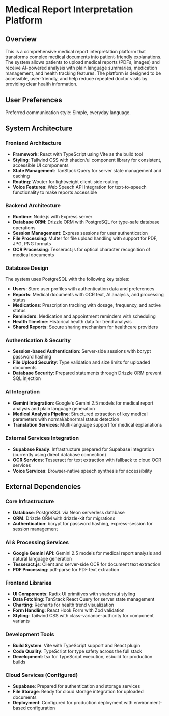 # Medical Report Interpretation Platform

## Overview

This is a comprehensive medical report interpretation platform that transforms complex medical documents into patient-friendly explanations. The system allows patients to upload medical reports (PDFs, images) and receive AI-powered analysis with plain language summaries, medication management, and health tracking features. The platform is designed to be accessible, user-friendly, and help reduce repeated doctor visits by providing clear health information.

## User Preferences

Preferred communication style: Simple, everyday language.

## System Architecture

### Frontend Architecture
- **Framework**: React with TypeScript using Vite as the build tool
- **Styling**: Tailwind CSS with shadcn/ui component library for consistent, accessible UI components
- **State Management**: TanStack Query for server state management and caching
- **Routing**: Wouter for lightweight client-side routing
- **Voice Features**: Web Speech API integration for text-to-speech functionality to make reports accessible

### Backend Architecture
- **Runtime**: Node.js with Express server
- **Database ORM**: Drizzle ORM with PostgreSQL for type-safe database operations
- **Session Management**: Express sessions for user authentication
- **File Processing**: Multer for file upload handling with support for PDF, JPG, PNG formats
- **OCR Processing**: Tesseract.js for optical character recognition of medical documents

### Database Design
The system uses PostgreSQL with the following key tables:
- **Users**: Store user profiles with authentication data and preferences
- **Reports**: Medical documents with OCR text, AI analysis, and processing status
- **Medications**: Prescription tracking with dosage, frequency, and active status
- **Reminders**: Medication and appointment reminders with scheduling
- **Health Timeline**: Historical health data for trend analysis
- **Shared Reports**: Secure sharing mechanism for healthcare providers

### Authentication & Security
- **Session-based Authentication**: Server-side sessions with bcrypt password hashing
- **File Upload Security**: Type validation and size limits for uploaded documents
- **Database Security**: Prepared statements through Drizzle ORM prevent SQL injection

### AI Integration
- **Gemini Integration**: Google's Gemini 2.5 models for medical report analysis and plain language generation
- **Medical Analysis Pipeline**: Structured extraction of key medical parameters with normal/abnormal status detection
- **Translation Services**: Multi-language support for medical explanations

### External Services Integration
- **Supabase Ready**: Infrastructure prepared for Supabase integration (currently using direct database connection)
- **OCR Services**: Tesseract for text extraction with fallback to cloud OCR services
- **Voice Services**: Browser-native speech synthesis for accessibility

## External Dependencies

### Core Infrastructure
- **Database**: PostgreSQL via Neon serverless database
- **ORM**: Drizzle ORM with drizzle-kit for migrations
- **Authentication**: bcrypt for password hashing, express-session for session management

### AI & Processing Services
- **Google Gemini API**: Gemini 2.5 models for medical report analysis and natural language generation
- **Tesseract.js**: Client and server-side OCR for document text extraction
- **PDF Processing**: pdf-parse for PDF text extraction

### Frontend Libraries
- **UI Components**: Radix UI primitives with shadcn/ui styling
- **Data Fetching**: TanStack React Query for server state management
- **Charting**: Recharts for health trend visualization
- **Form Handling**: React Hook Form with Zod validation
- **Styling**: Tailwind CSS with class-variance-authority for component variants

### Development Tools
- **Build System**: Vite with TypeScript support and React plugin
- **Code Quality**: TypeScript for type safety across the full stack
- **Development**: tsx for TypeScript execution, esbuild for production builds

### Cloud Services (Configured)
- **Supabase**: Prepared for authentication and storage services
- **File Storage**: Ready for cloud storage integration for uploaded documents
- **Deployment**: Configured for production deployment with environment-based configuration